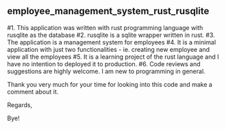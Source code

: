 ## employee_management_system_rust_rusqlite
#1. This application was written with rust programming language with rusqlite as the database
#2. rusqlite is a sqlite wrapper written in rust.
#3. The application is a management system for employees
#4. It is a minimal application with just two functionalities - ie. creating new employee and view all the employees
#5. It is a learning project of the rust language and I have no intention to deployed it to production.
#6. Code reviews and suggestions are highly welcome. I am new to programming in general.

Thank you very much for your time for looking into this code and make a comment about it.

Regards,

Bye!
